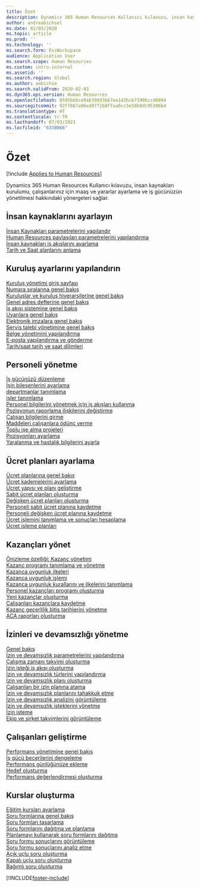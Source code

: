```yaml
---
title: Özet
description: Dynamics 365 Human Resources Kullanıcı kılavuzu, insan kaynakları kurulumu, çalışanlarınız için maaş ve yararlar ayarlama ve iş gücünüzün yönetilmesi hakkındaki yönergeleri sağlar.
author: andreabichsel
ms.date: 02/03/2020
ms.topic: article
ms.prod: ''
ms.technology: ''
ms.search.form: EssWorkspace
audience: Application User
ms.search.scope: Human Resources
ms.custom: intro-internal
ms.assetid: ''
ms.search.region: Global
ms.author: anbichse
ms.search.validFrom: 2020-02-03
ms.dyn365.ops.version: Human Resources
ms.openlocfilehash: 8595bbbce9ab39893b67ee142bcb71996ccd6994
ms.sourcegitcommit: 92ff867a06ed977268ffaa6cc5e58b9dc95306bd
ms.translationtype: HT
ms.contentlocale: tr-TR
ms.lasthandoff: 07/03/2021
ms.locfileid: "6338066"
---
```

# <a name="overview"></a>Özet

[!include [Applies to Human Resources](../includes/applies-to-hr.md)]

Dynamics 365 Human Resources Kullanıcı kılavuzu, insan kaynakları kurulumu, çalışanlarınız için maaş ve yararlar ayarlama ve iş gücünüzün yönetilmesi hakkındaki yönergeleri sağlar.

## <a name="set-up-human-resources"></a>İnsan kaynaklarını ayarlayın

[İnsan Kaynakları parametrelerini yapılandır](hr-setup-parameters.md)</br>
[Human Resources paylaşılan parametrelerini yapılandırma](hr-setup-shared-parameters.md)</br>
[İnsan kaynakları iş akışlarını ayarlama](./hr-workflow-manage-employee-information.md)</br>
[Tarih ve Saat alanlarını anlama](hr-setup-date-time-fields.md)</br>

## <a name="configure-organization-settings"></a>Kuruluş ayarlarını yapılandırın

[Kuruluş yönetimi giriş sayfası](../fin-ops-core/fin-ops/organization-administration/organization-administration-home-page.md?toc=/dynamics365/human-resources/toc.json)</br>
[Numara sıralarına genel bakış](../fin-ops-core/fin-ops/organization-administration/number-sequence-overview.md?toc=/dynamics365/human-resources/toc.json)</br>
[Kuruluşlar ve kuruluş hiyerarşilerine genel bakış](../fin-ops-core/fin-ops/organization-administration/organizations-organizational-hierarchies.md?toc=/dynamics365/human-resources/toc.json)</br>
[Genel adres defterine genel bakış](../fin-ops-core/fin-ops/organization-administration/overview-global-address-book.md?toc=/dynamics365/human-resources/toc.json)</br>
[İş akışı sistemine genel bakış](../fin-ops-core/fin-ops/organization-administration/overview-workflow-system.md?toc=/dynamics365/human-resources/toc.json)</br>
[Uyarılara genel bakış](../fin-ops-core/fin-ops/get-started/alerts-overview.md?toc=/dynamics365/human-resources/toc.json)</br>
[Elektronik imzalara genel bakış](../fin-ops-core/fin-ops/organization-administration/electronic-signature-overview.md?toc=/dynamics365/human-resources/toc.json)</br>
[Servis talebi yönetimine genel bakış](../fin-ops-core/fin-ops/organization-administration/cases.md?toc=/dynamics365/human-resources/toc.json)</br>
[Belge yönetimini yapılandırma](../fin-ops-core/fin-ops/organization-administration/configure-document-management.md?toc=/dynamics365/human-resources/toc.json)</br>
[E-posta yapılandırma ve gönderme](../fin-ops-core/fin-ops/organization-administration/configure-email.md?toc=/dynamics365/human-resources/toc.json)</br>
[Tarih/saat tarih ve saat dilimleri](../fin-ops-core/fin-ops/organization-administration/date-time-zones.md?toc=/dynamics365/human-resources/toc.json)</br>

## <a name="manage-personnel"></a>Personeli yönetme

[İş gücünüzü düzenleme](hr-personnel-departments-jobs-positions.md)</br>
[İşin bileşenlerini ayarlama](hr-personnel-jobs.md)</br>
[departmanlar tanımlama](hr-personnel-define-departments.md)</br>
[işler tanımlama](hr-personnel-define-jobs.md)</br>
[Personel bilgilerini yönetmek için iş akışları kullanma](hr-workflow-manage-employee-information.md)</br>
[Pozisyonun raporlama ilişkilerini değiştirme](hr-personnel-modify-reporting-relationships-position.md)</br>
[Çalışan bilgilerini girme](hr-personnel-enter-worker-information.md)</br>
[Maddeleri çalışanlara ödünç verme](hr-personnel-loan-item-worker.md)</br>
[Toplu işe alma projeleri](hr-personnel-mass-hire-projects.md)</br>
[Pozisyonları ayarlama](hr-personnel-set-up-positions.md)</br>
[Yaralanma ve hastalık bilgilerini ayarla](hr-personnel-set-up-injury-illness-information.md)</br>

## <a name="set-up-compensation-plans"></a>Ücret planları ayarlama

[Ücret planlarına genel bakış](hr-compensation-overview.md)</br>
[Ücret kademelerini ayarlama](hr-compensation-grids.md)</br>
[Ücret yapısı ve planı geliştirme](hr-compensation-structure.md)</br>
[Sabit ücret planları oluşturma](hr-compensation-fixed-plans.md)</br>
[Değişken ücret planları oluşturma](hr-compensation-variable-plans.md)</br>
[Personeli sabit ücret planına kaydetme](hr-compensation-enroll-employees-fixed.md)</br>
[Personeli değişken ücret planına kaydetme](hr-compensation-enroll-employees-variable.md)</br>
[Ücret işlemini tanımlama ve sonuçları hesaplama](hr-compensation-define-process.md)</br>
[Ücret işleme planları](hr-compensation-process.md)</br>

## <a name="manage-benefits"></a>Kazançları yönet

[Önizleme özelliği: Kazanç yönetimi](hr-benefits-management-overview.md)</br>
[Kazanç programı tanımlama ve yönetme](hr-benefits-manage-program.md)</br>
[Kazanca uygunluk ilkeleri](hr-benefits-eligibility-policies.md)</br>
[Kazanca uygunluk işlemi](hr-benefits-eligibility-process.md)</br>
[Kazanca uygunluk kurallarını ve ilkelerini tanımlama](hr-benefits-define-eligibility-rules.md)</br>
[Personel kazançları programı oluşturma](hr-benefits-deliver-employee-benefits-program.md)</br>
[Yeni kazançlar oluşturma](hr-benefits-create.md)</br>
[Çalışanları kazançlara kaydetme](hr-benefits-enroll-workers.md)</br>
[Kazanç geçerlilik bitiş tarihlerini yönetme](hr-benefits-expiration-dates.md)</br>
[ACA raporları oluşturma](hr-benefits-aca-reports.md)</br>

## <a name="manage-leave-and-absence"></a>İzinleri ve devamsızlığı yönetme

[Genel bakış](hr-leave-and-absence-overview.md)</br>
[İzin ve devamsızlık parametrelerini yapılandırma](hr-leave-and-absence-parameters.md)</br>
[Çalışma zamanı takvimi oluşturma](hr-leave-and-absence-working-time-calendar.md)</br>
[İzin isteği iş akışı oluşturma](hr-leave-and-absence-workflow.md)</br>
[İzin ve devamsızlık türlerini yapılandırma](hr-leave-and-absence-types.md)</br>
[İzin ve devamsızlık planı oluşturma](hr-leave-and-absence-plans.md)</br>
[Çalışanları bir izin planına atama](hr-leave-and-absence-enroll.md)</br>
[İzin ve devamsızlık planlarını tahakkuk etme](hr-leave-and-absence-accrue.md)</br>
[İzin ve devamsızlık analizini görüntüleme](hr-leave-and-absence-analytics.md)</br>
[İzin ve devamsızlık isteklerini yönetme](hr-employee-self-service-manage-requests.md)</br>
[İzin isteme](hr-employee-self-service-request-time-off.md)</br>
[Ekip ve şirket takvimlerini görüntüleme](hr-employee-self-service-calendar.md)</br>

## <a name="develop-employees"></a>Çalışanları geliştirme

[Performans yönetimine genel bakış](hr-develop-performance-management-overview.md)</br>
[İş gücü becerilerini dengeleme](hr-develop-skills.md)</br>
[Performans günlüğünüze ekleme](hr-develop-add-performance-journal.md)</br>
[Hedef oluşturma](hr-develop-create-goal.md)</br>
[Performans değerlendirmesi oluşturma](hr-develop-create-performance-review.md)</br>

## <a name="create-courses"></a>Kurslar oluşturma

[Eğitim kursları ayarlama](hr-learning-courses.md)</br>
[Soru formlarına genel bakış](hr-learning-questionnaires.md)</br>
[Soru formları tasarlama](hr-learning-design-questionnaires.md)</br>
[Soru formlarını dağıtma ve planlama](hr-learning-distribute-questionnaires.md)</br>
[Planlamayı kullanarak soru formlarını dağıtma](hr-learning-distribute-questionnaires-scheduling.md)</br>
[Soru formu sonuçlarını görüntüleme](hr-learning-evaluate-questionnaire-results.md)</br>
[Soru formu sonuçlarını analiz etme](hr-learning-analyze-questionnaire-results.md)</br>
[Açık uçlu soru oluşturma](hr-learning-create-open-ended-question.md)</br>
[Kapalı uçlu soru oluşturma](hr-learning-create-closed-ended-question.md)</br>
[Bağımlı soru oluşturma](hr-learning-depending-question.md)</br>





[!INCLUDE[footer-include](../includes/footer-banner.md)]